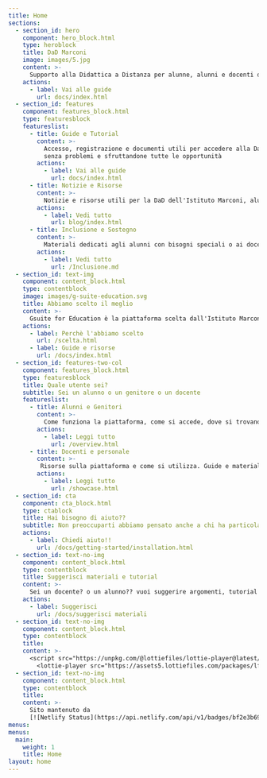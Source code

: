 ```yaml
---
title: Home
sections:
  - section_id: hero
    component: hero_block.html
    type: heroblock
    title: DaD Marconi
    image: images/5.jpg
    content: >-
      Supporto alla Didattica a Distanza per alunne, alunni e docenti dell'Istituto Marconi Campiglia Marittima
    actions:
      - label: Vai alle guide
        url: docs/index.html
  - section_id: features
    component: features_block.html
    type: featuresblock
    featureslist:
      - title: Guide e Tutorial
        content: >-
          Accesso, registrazione e documenti utili per accedere alla DaD
          senza problemi e sfruttandone tutte le opportunità
        actions:
          - label: Vai alle guide
            url: docs/index.html
      - title: Notizie e Risorse
        content: >-
          Notizie e risorse utili per la DaD dell'Istituto Marconi, alunni e docenti qui troveranno spunti e strumenti utili ad una didattica migliore e più semplice
        actions:
          - label: Vedi tutto
            url: blog/index.html
      - title: Inclusione e Sostegno
        content: >-
          Materiali dedicati agli alunni con bisogni speciali o ai docenti di sostegno per la preparazione e la partecipazione alla didattica a distanza
        actions:
          - label: Vedi tutto
            url: /Inclusione.md
  - section_id: text-img
    component: content_block.html
    type: contentblock
    image: images/g-suite-education.svg
    title: Abbiamo scelto il meglio
    content: >-
      Gsuite for Education è la piattaforma scelta dall'Istituto Marconi per implementare la didattica a distanza durante e dopo l'emergenza del Covid-19, questo sito guida docenti, studenti e genitori nella corretta implementazione e fruizione della piattaforma
    actions:
      - label: Perchè l'abbiamo scelto
        url: /scelta.html
      - label: Guide e risorse
        url: /docs/index.html
  - section_id: features-two-col
    component: features_block.html
    type: featuresblock
    title: Quale utente sei?
    subtitle: Sei un alunno o un genitore o un docente
    featureslist:
      - title: Alunni e Genitori
        content: >-
          Come funziona la piattaforma, come si accede, dove si trovano guide e risorse
        actions:
          - label: Leggi tutto
            url: /overview.html
      - title: Docenti e personale
        content: >-
         Risorse sulla piattaforma e come si utilizza. Guide e materiali per la creazione di lezioni in DaD
        actions:
          - label: Leggi tutto
            url: /showcase.html
  - section_id: cta
    component: cta_block.html
    type: ctablock
    title: Hai bisogno di aiuto??
    subtitle: Non preoccuparti abbiamo pensato anche a chi ha particolari problemi, tecnici o di connessione, clicca sull'icona in basso per aprire la chat
    actions:
      - label: Chiedi aiuto!!
        url: /docs/getting-started/installation.html
  - section_id: text-no-img
    component: content_block.html
    type: contentblock
    title: Suggerisci materiali e tutorial
    content: >-
      Sei un docente? o un alunno?? vuoi suggerire argomenti, tutorial o guide sulla didattica? sei nel posto giusto, clicca qui sotto e scrivici tutto!!
    actions:
      - label: Suggerisci
        url: /docs/suggerisci materiali
  - section_id: text-no-img
    component: content_block.html
    type: contentblock
    title:
    content: >-
      <script src="https://unpkg.com/@lottiefiles/lottie-player@latest/dist/lottie-player.js"></script>
        <lottie-player src="https://assets5.lottiefiles.com/packages/lf20_nKCnOy.json"  background="transparent"  speed="1"  style="width: 300px; height: 300px;"  loop  autoplay></lottie-player>
  - section_id: text-no-img
    component: content_block.html
    type: contentblock
    title:
    content: >-
      Sito mantenuto da
      [![Netlify Status](https://api.netlify.com/api/v1/badges/bf2e3b69-27f8-4fc8-b367-f7e2048bdfe3/deploy-status)](https://app.netlify.com/sites/dadmarconi-f8bfb/deploys)
menus:
menus:
  main:
    weight: 1
    title: Home
layout: home
---
```


